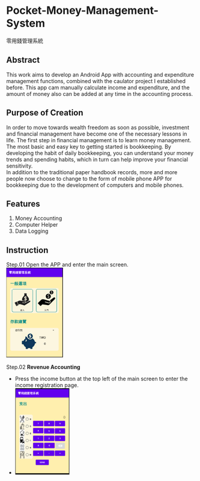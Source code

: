 # Pocket-Money-Management-System
零用錢管理系統

## Abstract  
This work aims to develop an Android App with accounting and expenditure management functions, combined with the caulator project I established before. This app cam manually calculate income and expenditure, and the amount of money also can be added at any time in the accounting process.  
  
## Purpose of Creation  
In order to move towards wealth freedom as soon as possible, investment and financial management have become one of the necessary lessons in life. The first step in financial management is to learn money management. The most basic and easy key to getting started is bookkeeping. By developing the habit of daily bookkeeping, you can understand your money trends and spending habits, which in turn can help improve your financial sensitivity.  
In addition to the traditional paper handbook records, more and more people now choose to change to the form of mobile phone APP for bookkeeping due to the development of computers and mobile phones.  
  
## Features  
1. Money Accounting 
2. Computer Helper
3. Data Logging
  
## Instruction  
Step.01  Open the APP and enter the main screen.  
<img src="./images/01.png" width="30%">  
  
Step.02  **Revenue Accounting**  
- Press the income button at the top left of the main screen to enter the income registration page.  
- <img src="./images/02.png" width="30%">  

